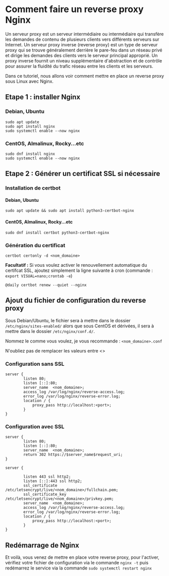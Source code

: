 # Comment faire un reverse proxy Nginx

Un serveur proxy est un serveur intermédiaire ou intermédiaire qui transfère les demandes de contenu de plusieurs clients vers différents serveurs sur Internet. Un serveur proxy inverse (reverse proxy) est un type de serveur proxy qui se trouve généralement derrière le pare-feu dans un réseau privé et dirige les demandes des clients vers le serveur principal approprié. Un proxy inverse fournit un niveau supplémentaire d'abstraction et de contrôle pour assurer la fluidité du trafic réseau entre les clients et les serveurs.

Dans ce tutoriel, nous allons voir comment mettre en place un reverse proxy sous Linux avec Nginx.

## Etape 1 : installer Nginx

### Debian, Ubuntu

```
sudo apt update
sudo apt install nginx
sudo systemctl enable --now nginx
```

### CentOS, Almalinux, Rocky...etc

```
sudo dnf install nginx
sudo systemctl enable --now nginx
```

## Etape 2 : Générer un certificat SSL si nécessaire

### Installation de certbot

#### Debian, Ubuntu

```
sudo apt update && sudo apt install python3-certbot-nginx
```

#### CentOS, Almalinux, Rocky...etc

```
sudo dnf install certbot python3-certbot-nginx
```

### Génération du certificat

```
certbot certonly -d <nom_domaine>
```

**Facultatif :** Si vous voulez activer le renouvellement automatique du certifcat SSL, ajoutez simplement la ligne suivante à cron (commande : `export VISUAL=nano;crontab -e`)

```
@daily certbot renew --quiet --nginx
``` 

## Ajout du fichier de configuration du reverse proxy

Sous Debian/Ubuntu, le fichier sera à mettre dans le dossier `/etc/nginx/sites-enabled/` alors que sous CentOS et dérivées, il sera à mettre dans le dossier `/etc/nginx/conf.d/`.

Nommez le comme vous voulez, je vous recommande : `<nom_domaine>.conf`

N'oubliez pas de remplacer les valeurs entre <>

### Configuration sans SSL

```
server {
        listen 80;
        listen [::]:80;
        server_name  <nom_domaine>;
        access_log /var/log/nginx/reverse-access.log;
        error_log /var/log/nginx/reverse-error.log;
        location / {
            proxy_pass http://localhost:<port>;    
        }
}
```

### Configuration avec SSL

```
server {
        listen 80;
        listen [::]:80;
        server_name  <nom_domaine>;
        return 302 https://$server_name$request_uri;
}

server {

        listen 443 ssl http2;
        listen [::]:443 ssl http2;
        ssl_certificate         /etc/letsencrypt/live/<nom_domaine>/fullchain.pem;
        ssl_certificate_key     /etc/letsencrypt/live/<nom_domaine>/privkey.pem;
        server_name  <nom_domaine>;
        access_log /var/log/nginx/reverse-access.log;
        error_log /var/log/nginx/reverse-error.log;
        location / {
            proxy_pass http://localhost:<port>;    
        }
}
```

## Redémarrage de Nginx

Et voilà, vous venez de mettre en place votre reverse proxy, pour l'activer, vérifiez votre fichier de configuration via le commande `nginx -t` puis redémarrez le service via la commande `sudo systemctl restart nginx`